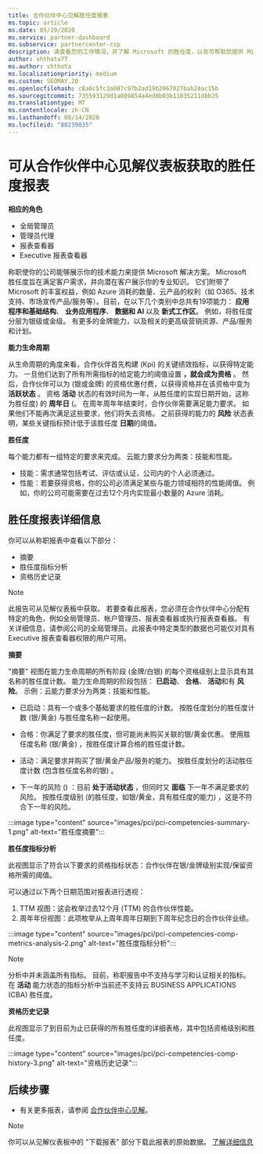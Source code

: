 ```yaml
---
title: 合作伙伴中心见解胜任度报表
ms.topic: article
ms.date: 05/19/2020
ms.service: partner-dashboard
ms.subservice: partnercenter-csp
description: 请查看您的工作情况，并了解 Microsoft 的胜任度，以及可帮助您提供 Microsoft 解决方案的服务。
author: shthota77
ms.author: shthota
ms.localizationpriority: medium
ms.custom: SEOMAY.20
ms.openlocfilehash: c8a6c5fc3a087c97b2ad19b2067027bab24ac15b
ms.sourcegitcommit: 735593129d1a009854a4ed0b03b11035211dbb25
ms.translationtype: MT
ms.contentlocale: zh-CN
ms.lasthandoff: 08/14/2020
ms.locfileid: "88239035"
---
```

# <a name="competencies-report-available-from-the-partner-center-insights-dashboard"></a>可从合作伙伴中心见解仪表板获取的胜任度报表

**相应的角色**
- 全局管理员
- 管理员代理
- 报表查看器
- Executive 报表查看器

称职使你的公司能够展示你的技术能力来提供 Microsoft 解决方案。 Microsoft 胜任度旨在满足客户需求，并向潜在客户展示你的专业知识。 它们附带了 Microsoft 的丰富权益，例如 Azure 消耗的数量、云产品的权利（如 O365、技术支持、市场宣传产品/服务等）。目前，在以下几个类别中总共有19项能力： **应用程序和基础结构**、 **业务应用程序**、 **数据和 AI** 以及 **新式工作区**。 例如，将胜任度分层为银级或金级。 有更多的金牌能力，以及相关的更高级营销资源、产品/服务和计划。  

**能力生命周期**

从生命周期的角度来看，合作伙伴首先构建 (Kpi) 的关键绩效指标，以获得特定能力。 一旦他们达到了所有所需指标的给定能力的阈值设置 **，就会成为资格** 。 然后，合作伙伴可以为 (银或金牌) 的资格优惠付费，以获得资格并在该资格中变为 **活跃状态** 。 资格 **活动** 状态的有效时间为一年，从胜任度的实现日期开始，这称为胜任度) 的 **周年日** (。 在周年周年年结束时，合作伙伴需要满足能力要求。 如果他们不能再次满足这些要求，他们将失去资格。 之前获得的能力的 **风险** 状态表明，某些关键指标预计低于该胜任度 **日期**的阈值。

**胜任度**

每个能力都有一组特定的要求来完成。 云能力要求分为两类：技能和性能。

- 技能：需求通常包括考试、评估或认证，公司内的个人必须通过。
- 性能：若要获得资格，你的公司必须满足某些与能力领域相符的性能阈值。 例如，你的公司可能需要在过去12个月内实现最小数量的 Azure 消耗。

## <a name="competencies-report-details"></a>胜任度报表详细信息

你可以从称职报表中查看以下部分：

- 摘要
- 胜任度指标分析
- 资格历史记录

 > [!NOTE]
 > 此报告可从见解仪表板中获取。 若要查看此报表，您必须在合作伙伴中心分配有特定的角色，例如全局管理员、帐户管理员、报表查看器或执行报表查看器。 有关详细信息，请参阅公司的全局管理员。此报表中特定类型的数据也可能仅对具有 Executive 报表查看器权限的用户可用。

**摘要**

"摘要" 视图在能力生命周期的所有阶段 (金牌/白银) 的每个资格级别上显示具有其名称的胜任度计数。 能力生命周期的阶段包括： **已启动**、 **合格**、 **活动**和有 **风险**。 示例：云能力要求分为两类：技能和性能。

- 已启动：具有一个或多个基础要求的胜任度的计数。
按胜任度划分的胜任度计数 (银/黄金) 与胜任度名称一起使用。

- 合格：你满足了要求的胜任度，但可能尚未购买关联的银/黄金优惠。 使用胜任度名称 (银/黄金) ，按胜任度计算合格的胜任度计数。

- 活动：满足要求并购买了银/黄金产品/服务的能力。 按胜任度划分的活动胜任度计数 (包含胜任度名称的银) 。

- 下一年的风险 () ：目前 **处于活动状态** ，但同时又 **面临** 下一年不满足要求的风险。
按胜任度级别 (的胜任度，如银/黄金，具有胜任度的能力) ，这是不符合下一年的风险。

:::image type="content" source="images/pci/pci-competencies-summary-1.png" alt-text="胜任度摘要":::

**胜任度指标分析**

此视图显示了符合以下要求的资格指标状态：合作伙伴在银/金牌级别实现/保留资格所需的阈值。 

可以通过以下两个日期范围对报表进行透视：

1. TTM 视图：这会枚举过去12个月 (TTM) 的合作伙伴性能。
2. 周年年份视图：此项枚举从上周年周年日期到下周年纪念日的合作伙伴业绩。

:::image type="content" source="images/pci/pci-competencies-comp-metrics-analysis-2.png" alt-text="胜任度指标分析":::

> [!NOTE]
 > 分析中并未涵盖所有指标。 目前，称职报告中不支持与学习和认证相关的指标。 在 **活动** 能力状态的指标分析中当前还不支持云 BUSINESS APPLICATIONS (CBA) 胜任度。

**资格历史记录**

此视图显示了到目前为止已获得的所有胜任度的详细表格，其中包括资格级别和胜任度。

:::image type="content" source="images/pci/pci-competencies-comp-history-3.png" alt-text="资格历史记录":::

## <a name="next-steps"></a>后续步骤

- 有关更多报表，请参阅 [合作伙伴中心见解](partner-center-insights.md)。

>[!NOTE] 
> 你可以从见解仪表板中的 "下载报表" 部分下载此报表的原始数据。 [了解详细信息](pci-download-reports.md) 
